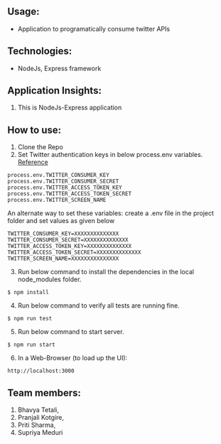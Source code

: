 Usage:
-----
- Application to programatically consume twitter APIs

Technologies: 
-------------
- NodeJs, Express framework

Application Insights:
---------------------
1. This is NodeJs-Express application


How to use:
--------------------------
1. Clone the Repo
2. Set Twitter authentication keys in below process.env variables. [Reference](https://stackoverflow.com/a/13333312)
```
process.env.TWITTER_CONSUMER_KEY
process.env.TWITTER_CONSUMER_SECRET
process.env.TWITTER_ACCESS_TOKEN_KEY
process.env.TWITTER_ACCESS_TOKEN_SECRET
process.env.TWITTER_SCREEN_NAME
```

An alternate way to set these variables: create a .env file in the project folder and set values as given below
```
TWITTER_CONSUMER_KEY=XXXXXXXXXXXXXX
TWITTER_CONSUMER_SECRET=XXXXXXXXXXXXXX
TWITTER_ACCESS_TOKEN_KEY=XXXXXXXXXXXXXX
TWITTER_ACCESS_TOKEN_SECRET=XXXXXXXXXXXXXX
TWITTER_SCREEN_NAME=XXXXXXXXXXXXXXX
```

3. Run below command to install the dependencies in the local node_modules folder.
```
$ npm install
```
4. Run below command to verify all tests are running fine.
```
$ npm run test
```
5. Run below command to start server.
```
$ npm run start
```
6. In a Web-Browser (to load up the UI):
```
http://localhost:3000
```

Team members:
-------------
1. Bhavya Tetali, 
2. Pranjali Kotgire, 
3. Priti Sharma, 
4. Supriya Meduri
